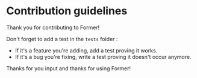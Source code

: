 # Contribution guidelines

Thank you for contributing to Former!

Don't forget to add a test in the `tests` folder :
- If it's a feature you're adding, add a test proving it works.
- If it's a bug you're fixing, write a test proving it doesn't occur anymore.

Thanks for you input and thanks for using Former!

